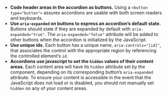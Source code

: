 - **Code header areas in the accordion as buttons.** Using a `<button type="button">` assures accordions are usable with both screen readers and keyboards.
- **Use `aria-expanded` on buttons to express an accordion’s default state.** Buttons should state if they are expanded by default with `aria-expanded="true"`. The `aria-expanded="false"` attribute will be added to other buttons when the accordion is initialized by the JavaScript.
- **Use unique ids.** Each button has a unique name, `aria-controls="[id]"`, that associates the control with the appropriate region by referencing the controlled element’s `id`.
- **Accordions use javascript to set the `hidden` values of their content areas.** Each content area will have its `hidden` attribute set by the component, depending on its corresponding button’s `aria-expanded` attribute. To ensure your content is accessible in the event that the JavaScript does not load or is disabled, you should not manually set `hidden` on any of your content areas.
